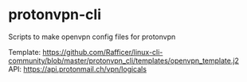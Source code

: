 # protonvpn-cli
Scripts to make openvpn config files for protonvpn

Template:  https://github.com/Rafficer/linux-cli-community/blob/master/protonvpn_cli/templates/openvpn_template.j2<br>
API: https://api.protonmail.ch/vpn/logicals
